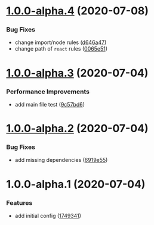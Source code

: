 # [1.0.0-alpha.4](https://github.com/pontte/eslint-config/compare/1.0.0-alpha.3...1.0.0-alpha.4) (2020-07-08)


### Bug Fixes

* change import/node rules ([d646a47](https://github.com/pontte/eslint-config/commit/d646a47fdc8ac2c984882d632d3c5656c64b8c84))
* change path of `react` rules ([0065e51](https://github.com/pontte/eslint-config/commit/0065e510635f5114096be5a88524d2a296ff029d))

# [1.0.0-alpha.3](https://github.com/pontte/eslint-config/compare/1.0.0-alpha.2...1.0.0-alpha.3) (2020-07-04)


### Performance Improvements

* add main file test ([9c57bd6](https://github.com/pontte/eslint-config/commit/9c57bd6ab9ae88ab74bab74dbae7a66896fa29c0))

# [1.0.0-alpha.2](https://github.com/pontte/eslint-config/compare/1.0.0-alpha.1...1.0.0-alpha.2) (2020-07-04)


### Bug Fixes

* add missing dependencies ([6919e55](https://github.com/pontte/eslint-config/commit/6919e55bee7e9965efc17634cb43db5733c5d3ae))

# 1.0.0-alpha.1 (2020-07-04)


### Features

* add initial config ([1749341](https://github.com/pontte/eslint-config/commit/1749341a736625c5997e87d5c5acd4addf3930e6))
